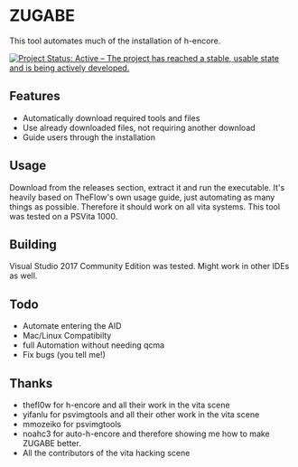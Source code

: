 # ZUGABE
This tool automates much of the installation of h-encore.

[![Project Status: Active – The project has reached a stable, usable state and is being actively developed.](http://www.repostatus.org/badges/latest/active.svg)](http://www.repostatus.org/#active)

## Features
- Automatically download required tools and files
- Use already downloaded files, not requiring another download
- Guide users through the installation

## Usage
Download from the releases section, extract it and run the executable.
It's heavily based on TheFlow's own usage guide, just automating as many things as possible. Therefore it should work on all vita systems. This tool was tested on a PSVita 1000.

## Building
Visual Studio 2017 Community Edition was tested. Might work in other IDEs as well.

## Todo
- Automate entering the AID
- Mac/Linux Compatibilty
- full Automation without needing qcma
- Fix bugs (you tell me!)

## Thanks
 - thefl0w for h-encore and all their work in the vita scene
 - yifanlu for psvimgtools and all their other work in the vita scene
 - mmozeiko for psvimgtools
 - noahc3 for auto-h-encore and therefore showing me how to make ZUGABE better.
 - All the contributors of the vita hacking scene
